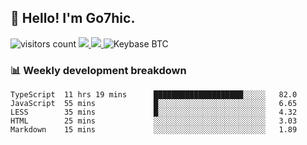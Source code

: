## 👋 Hello! I'm Go7hic.

 ![visitors count](https://visitors-by-url-pls-dont-use-this-in-your-repo.vercel.app/Go7hic-github-readme)
 <a href="https://twitter.com/Go7hic">
    <img src="https://img.shields.io/badge/-@Go7hic-1ca0f1?style=flat-square&labelColor=1ca0f1&logo=twitter&logoColor=white&link=https://twitter.com/Go7hic">
   <a/>
   <a href="mailto:gtfx0209@gmail.com">
    <img src="https://img.shields.io/badge/-gtfx0209@gmail.com-c14438?style=flat-square&logo=Gmail&logoColor=white&link=mailto:gtfx0209@gmail.com">
   <a/>
    ![Keybase BTC](https://img.shields.io/keybase/btc/Go7hic)
 <!--
🔭 I’m currently working
🌱 I’m currently learning
💬 Ask me about 
📫 How to reach me: 
⚡ Fun fact: 
-->
 <!--
![My Github Stats](https://github-readme-stats.vercel.app/api?username=Go7hic&show_icons=true&count_private=true)

-->

### 📊 Weekly development breakdown
<!--START_SECTION:waka-->
```text
TypeScript  11 hrs 19 mins      ████████████████████░░░░░   82.0 
JavaScript  55 mins             █░░░░░░░░░░░░░░░░░░░░░░░░   6.65 
LESS        35 mins             █░░░░░░░░░░░░░░░░░░░░░░░░   4.32 
HTML        25 mins             ░░░░░░░░░░░░░░░░░░░░░░░░░   3.03 
Markdown    15 mins             ░░░░░░░░░░░░░░░░░░░░░░░░░   1.89
```
<!--END_SECTION:waka-->

